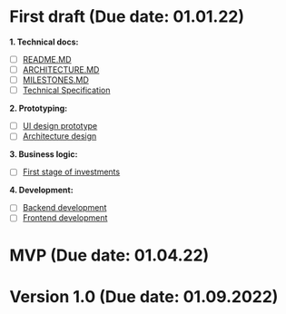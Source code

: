 # First draft (Due date: 01.01.22)
 
 **1. Technical docs:**
* [ ] [README.MD](https://trello.com/c/7RtLLtwx/15-%D0%B7%D0%B0%D0%BF%D0%BE%D0%BB%D0%BD%D0%B8%D1%82%D1%8C-%D0%B4%D0%BE%D0%BA%D1%83%D0%BC%D0%B5%D0%BD%D1%82-readmemd) 
* [ ] [ARCHITECTURE.MD](https://trello.com/c/ShDc4OGS/17-%D0%B7%D0%B0%D0%BF%D0%BE%D0%BB%D0%BD%D0%B8%D1%82%D1%8C-%D0%B4%D0%BE%D0%BA%D1%83%D0%BC%D0%B5%D0%BD%D1%82-architecturemd)  
* [ ] [MILESTONES.MD](https://trello.com/c/xt1VI4PM/16-%D0%B7%D0%B0%D0%BF%D0%BE%D0%BB%D0%BD%D0%B8%D1%82%D1%8C-%D0%B4%D0%BE%D0%BA%D1%83%D0%BC%D0%B5%D0%BD%D1%82-milestonesmd)  
* [ ] [Technical Specification](https://trello.com/c/ZdFJrWLt/27-%D0%BD%D0%B0%D0%BF%D0%B8%D1%81%D0%B0%D1%82%D1%8C-%D1%82%D0%B7)  

**2. Prototyping:**
* [ ] [UI design prototype](https://trello.com/c/IOwSzzah/23-%D0%BD%D0%B0%D1%80%D0%B8%D1%81%D0%BE%D0%B2%D0%B0%D1%82%D1%8C-%D0%BF%D1%80%D0%BE%D1%82%D0%BE%D1%82%D0%B8%D0%BF%D1%8B-%D0%B2-figma-%D1%87%D0%B5%D1%80%D0%BD%D0%BE%D0%B2%D0%BE%D0%B9-%D0%B2%D0%B0%D1%80%D0%B8%D0%B0%D0%BD%D1%82) 
* [ ] [Architecture design]()  

**3. Business logic:**
* [ ] [First stage of investments]()  

**4. Development:**
* [ ] [Backend development]()  
* [ ] [Frontend development]()  

# MVP (Due date: 01.04.22)
# Version 1.0 (Due date: 01.09.2022)
